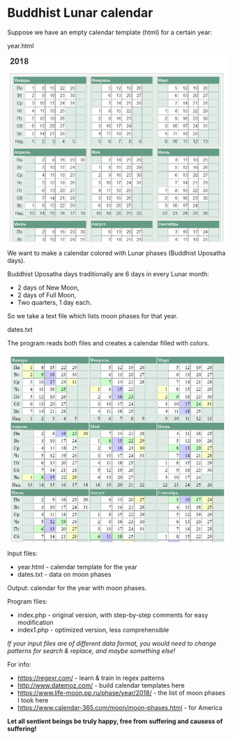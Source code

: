 # Buddhist Lunar calendar

Suppose we have an empty calendar template (html) for a certain year:

year.html

![empty calendar template](calen-templ.jpg)

We want to make a calendar colored with Lunar phases (Buddhist Uposatha days).

Buddhist Uposatha days traditionally are 6 days in every Lunar month:

  * 2 days of New Moon,
  * 2 days of Full Moon,
  * Two quarters, 1 day each.

So we take a text file which lists moon phases for that year.

dates.txt

The program reads both files and creates a calendar filled with colors.

![ready calendar](calen-ready.jpg)

Input files:

  * year.html - calendar template for the year
  * dates.txt - data on moon phases

Output: calendar for the year with moon phases.

Program files:

  * index.php - original version, with step-by-step comments for easy modification
  * index1.php - optimized version, less comprehensible

*If your input files are of different data format, you would need to change patterns for search & replace, and maybe something else!*

For info:

  * https://regexr.com/ - learn & train in regex patterns
  * http://www.datemoz.com/ - build calendar templates here
  * https://www.life-moon.pp.ru/phase/year/2018/ - the list of moon phases I took here
  * https://www.calendar-365.com/moon/moon-phases.html - for America

**Let all sentient beings be truly happy, free from suffering and causess of suffering!**
